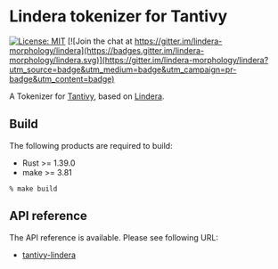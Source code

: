 # Lindera tokenizer for Tantivy

[![License: MIT](https://img.shields.io/badge/License-MIT-yellow.svg)](https://opensource.org/licenses/MIT) [![Join the chat at https://gitter.im/lindera-morphology/lindera](https://badges.gitter.im/lindera-morphology/lindera.svg)](https://gitter.im/lindera-morphology/lindera?utm_source=badge&utm_medium=badge&utm_campaign=pr-badge&utm_content=badge)

A Tokenizer for [Tantivy](https://github.com/tantivy-search/tantivy), based on [Lindera](https://github.com/lindera-morphology/lindera).

## Build

The following products are required to build:

- Rust >= 1.39.0
- make >= 3.81

```text
% make build
```

## API reference

The API reference is available. Please see following URL:
- <a href="https://docs.rs/tantivy-lindera" target="_blank">tantivy-lindera</a>

